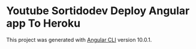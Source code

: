 # Youtube Sortidodev Deploy Angular app To Heroku

This project was generated with [Angular CLI](https://github.com/angular/angular-cli) version 10.0.1.

